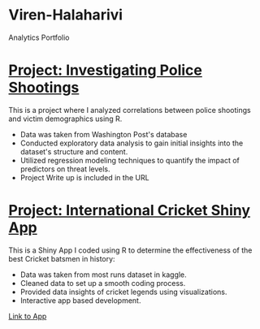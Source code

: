 # Viren-Halaharivi
Analytics Portfolio

# [Project: Investigating Police Shootings](url)
This is a project where I analyzed correlations between police shootings and victim demographics using R. 

* Data was taken from Washington Post's database
* Conducted exploratory data analysis to gain initial insights into the dataset's structure and content.
* Utilized regression modeling techniques to quantify the impact of predictors on threat levels.
* Project Write up is included in the URL


# [Project: International Cricket Shiny App](https://github.com/vhalaharivi26/Project-International-Cricket-Shiny-App.git)
This is a Shiny App I coded using R to determine the effectiveness of the best Cricket batsmen in history:

* Data was taken from most runs dataset in kaggle.
* Cleaned data to set up a smooth coding process.
* Provided data insights of cricket legends using visualizations.
* Interactive app based development.

[Link to App](http://127.0.0.1:5529/)
  

